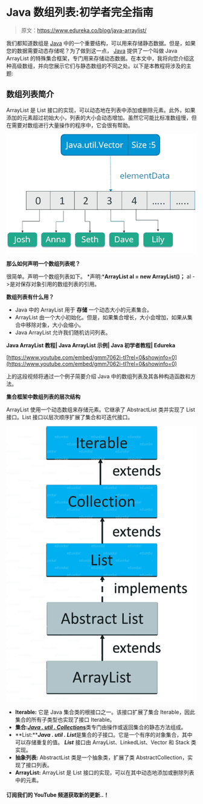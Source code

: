 # Java 数组列表:初学者完全指南

> 原文：<https://www.edureka.co/blog/java-arraylist/>

我们都知道数组是 [Java](https://www.edureka.co/blog/cheatsheets/java-cheat-sheet/) 中的一个重要结构，可以用来存储静态数据。但是，如果您的数据需要动态存储呢？为了做到这一点， [Java](https://www.edureka.co/blog/what-is-java/) 提供了一个叫做 Java ArrayList 的特殊集合框架，专门用来存储动态数据。在本文中，我将向您介绍这种高级数组，并向您展示它们与静态数组的不同之处。以下是本教程将涉及的主题:

## **数组列表简介**

ArrayList 是 List 接口的实现，可以动态地在列表中添加或删除元素。此外，如果添加的元素超过初始大小，列表的大小会动态增加。虽然它可能比标准数组慢，但在需要对数组进行大量操作的程序中，它会很有帮助。

**![Vector - Java Collections - Edureka](img/fd7372442d32f7eb872851d3272a1022.png)**

**那么如何声明一个数组列表呢？**

很简单。声明一个数组列表如下。 *声明:***ArrayList al = new ArrayList()；** al - >是对保存对象引用的数组列表的引用。

**数组列表有什么用？**

*   Java 中的 ArrayList 用于 **存储** 一个动态大小的元素集合。
*   ArrayList 由一个大小初始化。但是，如果集合增长，大小会增加，如果从集合中移除对象，大小会缩小。
*   Java ArrayList 允许我们随机访问列表。

**Java ArrayList 教程| Java ArrayList 示例| Java 初学者教程| Edureka**



[https://www.youtube.com/embed/gmm7062i-tI?rel=0&showinfo=0](https://www.youtube.com/embed/gmm7062i-tI?rel=0&showinfo=0)

上的这段视频将通过一个例子简要介绍 Java 中的数组列表及其各种构造函数和方法。

**集合框架中数组列表的层次结构**

ArrayList 使用一个动态数组来存储元素。它继承了 AbstractList 类并实现了 List 接口。List 接口以层次顺序扩展了集合和可迭代接口。

![Hirerarchy of ArrayList-Java ArrayList-Edureka](img/5c4171f01f545c5262841bef5956df12.png)

*   **Iterable:** 它是 Java 集合类的根接口之一。该接口扩展了集合 Iterable，因此集合的所有子类型也实现了接口 Iterable。
*   **集合:**[***Java . util . Collection*s**](https://www.edureka.co/blog/java-collections/)类专门由操作或返回集合的静态方法组成。
*   **List:*****Java . util . List***是集合的子接口。它是一个有序的对象集合，其中可以存储重复的值。 ***List*** 接口由 ArrayList、LinkedList、Vector 和 Stack 类实现。
*   **抽象列表:** AbstractList 类是一个抽象类，扩展了类 AbstractCollection，实现了接口列表。
*   **ArrayList:** ArrayList 是 List 接口的实现，可以在其中动态地添加或删除列表中的元素。

#### 订阅我们的 YouTube 频道获取新的更新..！